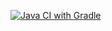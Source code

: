 [![Java CI with Gradle](https://github.com/DmitryLeonov186/HW_BDD/actions/workflows/gradle.yml/badge.svg)](https://github.com/DmitryLeonov186/HW_BDD/actions/workflows/gradle.yml)